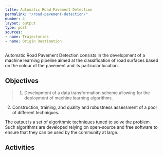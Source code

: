 ```yaml
---
title: Automatic Road Pavement Detection
permalink: "/road-pavement-detection/"
number: 4
layout: output
type: post
sources:
- name: Trajectories
- name: Origin Destination
---
```


Automatic Road Pavement Detection consists in the development of a machine learning pipeline aimed at the classification of road surfaces based on the colour of the pavement and its particular location.

## Objectives
> 1. Development of a data transformation scheme allowing for the deployment of machine learning algorithms.
2. Construction, training, and quality and robustness assessment of a pool of different techniques.

The output is a set of algorithmic techniques tuned to solve the problem. Such algorithms are developed relying on open-source and free software to ensure that they can be used by the community at large.

## Activities
